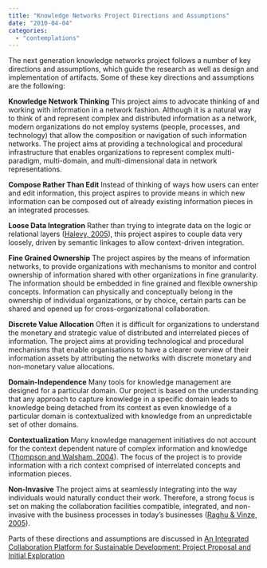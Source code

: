 ```yaml
---
title: "Knowledge Networks Project Directions and Assumptions"
date: "2010-04-04"
categories: 
  - "contemplations"
---
```


The next generation knowledge networks project follows a number of key directions and assumptions, which guide the research as well as design and implementation of artifacts. Some of these key directions and assumptions are the following:

**Knowledge Network Thinking** This project aims to advocate thinking of and working with information in a network fashion. Although it is a natural way to think of and represent complex and distributed information as a network, modern organizations do not employ systems (people, processes, and technology) that allow the composition or navigation of such information networks. The project aims at providing a technological and procedural infrastructure that enables organizations to represent complex multi-paradigm, multi-domain, and multi-dimensional data in network representations.

**Compose Rather Than Edit** Instead of thinking of ways how users can enter and edit information, this project aspires to provide means in which new information can be composed out of already existing information pieces in an integrated processes.

**Loose Data Integration** Rather than trying to integrate data on the logic or relational layers ([Halevy, 2005](http://www.citeulike.org/user/mxro/article/903724)), this project aspires to couple data very loosely, driven by semantic linkages to allow context-driven integration.

**Fine Grained Ownership** The project aspires by the means of information networks, to provide organizations with mechanisms to monitor and control ownership of information shared with other organizations in fine granularity. The information should be embedded in fine grained and flexible ownership concepts. Information can physically and conceptually belong in the ownership of individual organizations, or by choice, certain parts can be shared and opened up for cross-organizational collaboration.

**Discrete Value Allocation** Often it is difficult for organizations to understand the monetary and strategic value of distributed and interrelated pieces of information. The project aims at providing technological and procedural mechanisms that enable organisations to have a clearer overview of their information assets by attributing the networks with discrete monetary and non-monetary value allocations.

**Domain-Independence** Many tools for knowledge management are designed for a particular domain. Our project is based on the understanding that any approach to capture knowledge in a specific domain leads to knowledge being detached from its context as even knowledge of a particular domain is contextualized with knowledge from an unpredictable set of other domains.

**Contextualization** Many knowledge management initiatives do not account for the context dependent nature of complex information and knowledge ([Thompson and Walsham, 2004](http://www.citeulike.org/user/mxro/article/4116)). The focus of the project is to provide information with a rich context comprised of interrelated concepts and information pieces.

**Non-Invasive** The project aims at seamlessly integrating into the way individuals would naturally conduct their work. Therefore, a strong focus is set on making the collaboration facilities compatible, integrated, and non-invasive with the business processes in today’s businesses ([Raghu & Vinze, 2005](http://www.citeulike.org/user/mxro/article/5446066)).

Parts of these directions and assumptions are discussed in [An Integrated Collaboration Platform for Sustainable Development: Project Proposal and Initial Exploration](http://www.citeulike.org/user/mxro/article/6301801)
